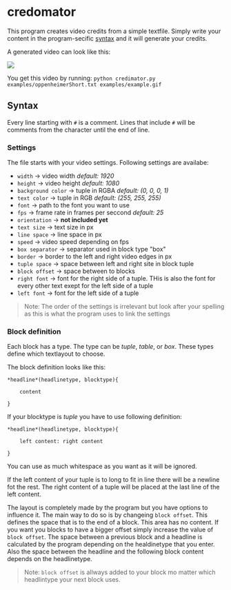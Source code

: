 # credomator

This program creates video credits from a simple textfile. 
Simply write your content in the program-secific [syntax](#syntax) and it will generate your credits.

A generated video can look like this:

<img src ="examples/example.gif">

You get this video by running: `python credimator.py examples/oppenheimerShort.txt examples/example.gif`

## Syntax
Every line starting with `#` is a comment. Lines that include `#` will be comments from the 
character until the end of line.

### Settings
The file starts with your video settings. Following settings are availabe:

* `width` -> video width *default: 1920*
* `height` -> video height *default: 1080*
* `background color` -> tuple in RGBA *default: (0, 0, 0, 1)*
* `text color` -> tuple in RGB *default: (255, 255, 255)*
* `font` -> path to the font you want to use 
* `fps` -> frame rate in frames per seccond *default: 25*
* `orientation` -> **not included yet**
* `text size` -> text size in px
* `line space` -> line space in px
* `speed` -> video speed depending on fps
* `box separator` -> separator used in block type "box"
* `border` -> border to the left and right video edges in px
* `tuple space` -> space between left and right site in block tuple
* `block offset` -> space between to blocks
* `right font` -> font for the right side of a tuple. THis is also the font 
for every other text exept for the left side of a tuple
* `left font` -> font for the left side of a tuple

>Note: The order of the settings is irrelevant but look after your spelling as this is what
>the program uses to link the settings


### Block definition
Each block has a type. The type can be *tuple*, *table*, or *box*. These types define which
textlayout to choose.

The block definition looks like this:

```
*headline*(headlinetype, blocktype){

    content

}
```
If your blocktype is *tuple* you have to use following definition:

```
*headline*(headlinetype, blocktype){
    
    left content: right content

}
```

You can use as much whitespace as you want as it will be ignored.

If the left content of your tuple is to long to fit in line there will be a newline fot the rest.
The right content of a tuple will be placed at the last line of the left content.

The layout is completely made by the program but you have options to influence it. The main way to do so
is by changeing `block offset`. This defines the space that is to the end of a block. This area has no
content. If you want you blocks to have a bigger offset simply increase the value of `block offset`.
The space between a previous block and a headline is calculated by the program depending on the healdinetype
that you enter. Also the space between the headline and the following block content depends on the 
headlinetype.

>Note: `block offset` is allways added to your block mo matter which headlintype your next block uses.